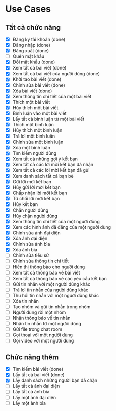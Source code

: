# Use Cases
## Tất cả chức năng
- [x] Đăng ký tài khoản  (done)
- [x] Đăng nhập (done)
- [x] Đăng xuất (done)
- [ ] Quên mật khẩu
- [x] Đổi mật khẩu (done)
- [x] Xem tất cả bài viết (done)
- [x] Xem tất cả bài viết của người dùng (done)
- [x] Khởi tạo bài viết (done)
- [x] Chỉnh sửa bài viết (done)
- [x] Xóa bài viết (done)
- [x] Xem thông tin chi tiết của một bài viết
- [x] Thích một bài viết
- [x] Hủy thích một bài viết
- [x] Bình luận vào một bài viết
- [x] Lấy tất cả bình luận từ một bài viết
- [x] Thích một bình luận
- [x] Hủy thích một bình luận
- [x] Trả lời một bình luận
- [x] Chỉnh sửa một bình luận
- [x] Xóa một bình luận
- [x] Tìm kiếm người dùng
- [x] Xem tất cả những gợi ý kết bạn
- [x] Xem tất cả các lời mời kết bạn đã nhận
- [x] Xem tất cả các lời mời kết bạn đã gửi
- [x] Xem danh sách tất cả bạn bè
- [x] Gửi lời mời kết bạn
- [x] Hủy gửi lời mời kết bạn
- [x] Chấp nhận lời mời kết bạn
- [x] Từ chối lời mời kết bạn
- [x] Hủy kết bạn
- [x] Chặn người dùng
- [x] Hủy chặn người dùng
- [x] Xem thông tin chi tiết của một người đùng
- [x] Xem các hình ảnh đã đăng của một người dùng
- [x] Chỉnh sửa ảnh đại diện
- [x] Xóa ảnh đại diện
- [x] Chỉnh sửa ảnh bìa
- [x] Xóa ảnh bìa
- [ ] Chỉnh sửa tiểu sử
- [ ] Chỉnh sửa thông tin chi tiết
- [ ] Hiển thị thông bào cho người dùng
- [ ] Xem tất cả thông báo về bài viết
- [ ] Xem tất cả thông báo về các yêu cầu kết bạn
- [ ] Gửi tin nhắn với một người dùng khác
- [ ] Trả lời tin nhắn của người dùng khác
- [ ] Thu hồi tin nhắn với một người dùng khác
- [ ] Xóa tin nhắn
- [ ] Tạo nhóm và gửi tin nhắn trong nhóm
- [ ] Người dùng rời một nhóm
- [ ] Nhận thông báo về tin nhắn
- [ ] Nhận tin nhắn từ một người dùng
- [ ] Gửi file trong chat room
- [ ] Gọi thoại với một người dùng
- [ ] Gọi video với một người dùng

## Chức năng thêm
- [x] Tìm kiếm bài viết (done)
- [x] Lấy tất cả bài viết (done)
- [x] Lấy danh sách những người bạn đã chặn
- [ ] Lấy tất cả ảnh đại diện
- [ ] Lấy tất cả ảnh bìa
- [ ] Lấy một ảnh đại diện
- [ ] Lấy một ảnh bìa
